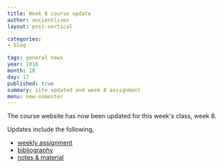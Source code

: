 ```yaml
---
title: Week 8 course update
author: ancientlives
layout: post-vertical

categories:
- blog

tags: general news
year: 2016
month: 10
day: 17
published: true
summary: site updated and week 8 assignment
menu: new-semester
---
```


The course website has now been updated for this week's class, week 8.

Updates include the following,

* [weekly assignment](/weekly_assignment)
* [bibliography](/bibliography)
* [notes & material](/notes)
